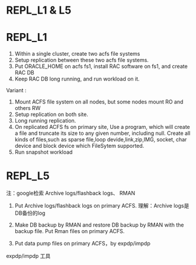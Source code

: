 # REPL_L1 & L5

# REPL_L1
1. Within a single cluster, create two acfs file systems
2. Setup replication between these two acfs file systems.
3. Put  ORACLE_HOME on acfs fs1, install RAC software on fs1, and create  RAC DB
4. Keep RAC DB long running, and run workload on it.

Variant :
1. Mount ACFS file system on all nodes, but some nodes mount RO and others RW
2. Setup replication on both site.
3. Long running replication.
4. On replicated ACFS fs on primary site, 
Use a program, which will create a file and truncate its size to any given number, including null.
Create all kinds of files,such as sparse file,loop devide,link,zip,IMG, socket, char device and block device which FileSytem supported.
5. Run snapshot  workload



# REPL_L5
注：google检索 Archive logs/flashback logs、 RMAN
1. Put Archive logs/flashback logs on primary ACFS.
理解：Archive logs是DB备份的log

2. Make DB backup by RMAN and restore DB backup by RMAN with the backup file. Put Rman files on primary ACFS.


3. Put data pump files on primary ACFS，by expdp/impdp

expdp/impdp 工具
